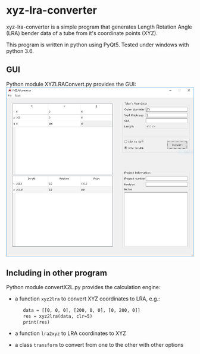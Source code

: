 # xyz-lra-converter

xyz-lra-converter is a simple program that generates Length Rotation Angle (LRA) bender data of a tube from
it's coordinate points (XYZ).

This program is written in python using PyQt5. Tested under windows with python 3.6.

## GUI
Python module XYZLRAConvert.py provides the GUI:
![Screenshot](screenshot.png)

## Including in other program

Python module convertX2L.py provides the calculation engine:
   - a function `xyz2lra` to convert XYZ coordinates to LRA, e.g.:

            data = [[0, 0, 0], [200, 0, 0], [0, 200, 0]]
            res = xyz2lra(data, clr=5)
            print(res)
   - a function `lra2xyz` to LRA coordinates to XYZ
   - a class `transform` to convert from one to the other with other options
